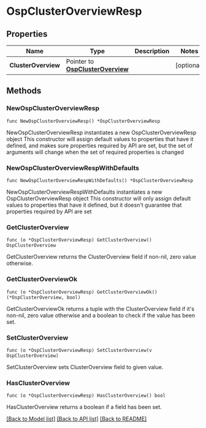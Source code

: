 # OspClusterOverviewResp

## Properties

Name | Type | Description | Notes
------------ | ------------- | ------------- | -------------
**ClusterOverview** | Pointer to [**OspClusterOverview**](OspClusterOverview.md) |  | [optional] 

## Methods

### NewOspClusterOverviewResp

`func NewOspClusterOverviewResp() *OspClusterOverviewResp`

NewOspClusterOverviewResp instantiates a new OspClusterOverviewResp object
This constructor will assign default values to properties that have it defined,
and makes sure properties required by API are set, but the set of arguments
will change when the set of required properties is changed

### NewOspClusterOverviewRespWithDefaults

`func NewOspClusterOverviewRespWithDefaults() *OspClusterOverviewResp`

NewOspClusterOverviewRespWithDefaults instantiates a new OspClusterOverviewResp object
This constructor will only assign default values to properties that have it defined,
but it doesn't guarantee that properties required by API are set

### GetClusterOverview

`func (o *OspClusterOverviewResp) GetClusterOverview() OspClusterOverview`

GetClusterOverview returns the ClusterOverview field if non-nil, zero value otherwise.

### GetClusterOverviewOk

`func (o *OspClusterOverviewResp) GetClusterOverviewOk() (*OspClusterOverview, bool)`

GetClusterOverviewOk returns a tuple with the ClusterOverview field if it's non-nil, zero value otherwise
and a boolean to check if the value has been set.

### SetClusterOverview

`func (o *OspClusterOverviewResp) SetClusterOverview(v OspClusterOverview)`

SetClusterOverview sets ClusterOverview field to given value.

### HasClusterOverview

`func (o *OspClusterOverviewResp) HasClusterOverview() bool`

HasClusterOverview returns a boolean if a field has been set.


[[Back to Model list]](../README.md#documentation-for-models) [[Back to API list]](../README.md#documentation-for-api-endpoints) [[Back to README]](../README.md)


